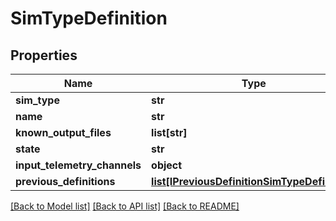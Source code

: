 # SimTypeDefinition

## Properties
Name | Type | Description | Notes
------------ | ------------- | ------------- | -------------
**sim_type** | **str** |  | [optional] 
**name** | **str** |  | [optional] 
**known_output_files** | **list[str]** |  | [optional] 
**state** | **str** |  | [optional] 
**input_telemetry_channels** | **object** |  | [optional] 
**previous_definitions** | [**list[IPreviousDefinitionSimTypeDefinition]**](IPreviousDefinitionSimTypeDefinition.md) |  | [optional] 

[[Back to Model list]](../README.md#documentation-for-models) [[Back to API list]](../README.md#documentation-for-api-endpoints) [[Back to README]](../README.md)


